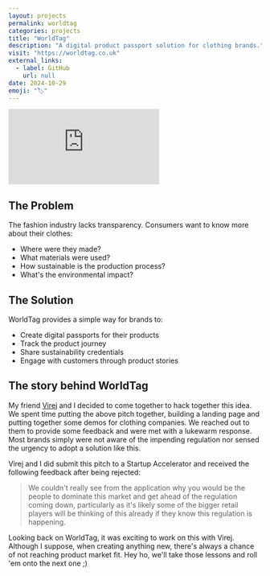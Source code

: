 ```yaml
---
layout: projects
permalink: worldtag
categories: projects
title: "WorldTag"
description: "A digital product passport solution for clothing brands."
visit: "https://worldtag.co.uk"
external_links:
  - label: GitHub
    url: null
date: 2024-10-29
emoji: "🏷️"
---
```


<div class="video-container">
<iframe src="https://www.youtube.com/embed/eU9k1z7F8L8?si=l2fkvs7ROLc0DMBH" title="WorldTag Pitch" frameborder="0" allow="accelerometer; autoplay; clipboard-write; encrypted-media; gyroscope; picture-in-picture; web-share" referrerpolicy="strict-origin-when-cross-origin" allowfullscreen></iframe>
</div>

## The Problem

The fashion industry lacks transparency. Consumers want to know more about their clothes:
- Where were they made?
- What materials were used?
- How sustainable is the production process?
- What's the environmental impact?

## The Solution

WorldTag provides a simple way for brands to:
- Create digital passports for their products
- Track the product journey
- Share sustainability credentials
- Engage with customers through product stories

## The story behind WorldTag

My friend [Virej](https://virejdasani.github.io) and I decided to come together to hack together this idea.
We spent time putting the above pitch together, building a landing page and putting together some demos for clothing companies.
We reached out to them to provide some feedback and were met with a lukewarm response.
Most brands simply were not aware of the impending regulation nor sensed the urgency to adopt a solution like this.

Virej and I did submit this pitch to a Startup Accelerator and received the following feedback after being rejected:

> We couldn't really see from the application why you would be the people to dominate this market and get ahead of the regulation coming down, particularly as it's likely some of the bigger retail players will be thinking of this already if they know this regulation is happening.

Looking back on WorldTag, it was exciting to work on this with Virej.
Although I suppose, when creating anything new, there's always a chance of not reaching product market fit.
Hey ho, we'll take those lessons and roll 'em onto the next one ;)